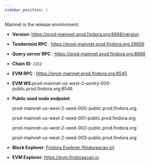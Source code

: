 ```yaml
---
sidebar_position: 1
---
```



Mainnet is the release environment. 
- **Version**: https://prod-mainnet.prod.findora.org:8668/version
- **Tendermint RPC** : https://prod-mainnet.prod.findora.org:26656
- **Query server RPC** : https://prod-mainnet.prod.findora.org:8668
- **Chain ID**: `2152`
- **EVM RPC** : https://prod-mainnet.prod.findora.org:8545
- **EVM WS**:prod-mainnet-us-west-2-sentry-000-public.prod.findora.org:8546
- **Public seed node endpoint**:
  
  prod-mainnet-us-west-2-seed-000-public.prod.findora.org
    
  prod-mainnet-us-west-2-seed-001-public.prod.findora.org
    
  prod-mainnet-us-west-2-seed-002-public.prod.findora.org
    
  prod-mainnet-us-west-2-seed-003-public.prod.findora.org
    
- **Block Explorer**: [Findora Explorer (findorascan.io)](https://findorascan.io/)
    
- **EVM Explorer**: https://evm.findorascan.io